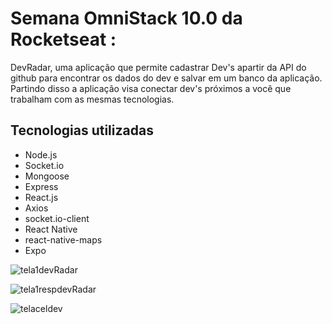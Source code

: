 # Semana OmniStack 10.0 da Rocketseat :

DevRadar, uma aplicação que permite cadastrar Dev's apartir da API do github para encontrar os dados do dev e salvar em um banco da aplicação. Partindo disso a aplicação visa conectar dev's próximos a você que trabalham com as mesmas tecnologias.

## Tecnologias utilizadas
- Node.js
- Socket.io
- Mongoose
- Express
- React.js
- Axios
- socket.io-client
- React Native
- react-native-maps
- Expo

![tela1devRadar](https://user-images.githubusercontent.com/56658900/77959609-40c85180-72ad-11ea-9fdf-9868f9f3b98e.png)

![tela1respdevRadar](https://user-images.githubusercontent.com/56658900/77959628-4756c900-72ad-11ea-8da1-9e2cd3753589.png)

![telaceldev](https://user-images.githubusercontent.com/56658900/77959640-4b82e680-72ad-11ea-82f2-98488ec00f7a.jpeg)


